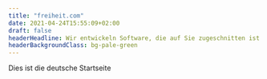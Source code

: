 ```yaml
---
title: "freiheit.com"
date: 2021-04-24T15:55:09+02:00
draft: false
headerHeadline: Wir entwickeln Software, die auf Sie zugeschnitten ist.
headerBackgroundClass: bg-pale-green
---
```


Dies ist die deutsche Startseite